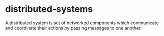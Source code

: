 # distributed-systems
A distributed system is set of networked components which communicate and coordinate their actions by passing messages to one another.
